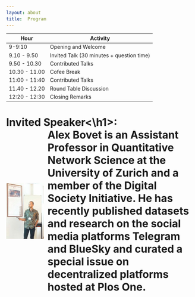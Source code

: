 ```yaml
---
layout: about
title:  Program
---
```

|  Hour   |  Activity   |
|-------------|-------------|
| 9-9:10 | Opening and Welcome |
|  9.10 - 9.50 | Invited Talk (30 minutes + question time) |
|9.50 - 10.30| Contributed Talks |
|10.30 - 11.00| Cofee Break |
|11:00 - 11:40| Contributed Talks |
|11.40 - 12.20| Round Table Discussion |
|12:20 - 12:30| Closing Remarks |

<h1>Invited Speaker<\h1>:

 <div style="display: flex; align-items: center; gap: 10px; width: 100%;">
    <img src="cinelli.jpeg" alt="Matteo Cinelli" style="width: 150px; height: 150px; object-fit: cover;">
    <p style="margin: 0;"> Alex Bovet is an Assistant Professor in Quantitative Network Science at the University of
Zurich and a member of the Digital Society Initiative. He has recently published datasets and research on the social media platforms Telegram and BlueSky and curated a special issue on decentralized platforms hosted at Plos One.</p>
  </div>
